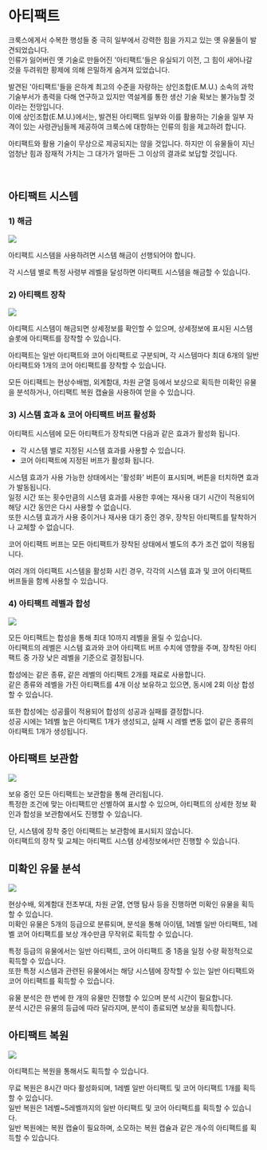 # 아티팩트

크룩스에게서 수복한 행성들 중 극히 일부에서 강력한 힘을 가지고 있는 옛 유물들이 발견되었습니다.<br>
인류가 잃어버린 옛 기술로 만들어진 '아티팩트'들은 유실되기 이전, 그 힘이 새어나갈 것을 두려워한 황제에 의해 은밀하게 숨겨져 있었습니다.<br>

발견된 '아티팩트'들을 은하계 최고의 수준을 자랑하는 상인조합(E.M.U.) 소속의 과학기술부서가 총력을 다해 연구하고 있지만 역설계를 통한 생산 기술 확보는 불가능할 것이라는 전망입니다.<br>
이에 상인조합(E.M.U.)에서는, 발견된 아티팩트 일부와 이를 활용하는 기술을 일부 자격이 있는 사령관님들께 제공하여 크룩스에 대항하는 인류의 힘을 제고하려 합니다.<br>

아티팩트와 활용 기술이 무상으로 제공되지는 않을 것입니다. 하지만 이 유물들이 지닌 엄청난 힘과 잠재적 가치는 그 대가가 얼마든 그 이상의 결과로 보답할 것입니다.<br>


<br>

## 아티팩트 시스템


### 1) 해금

![](http://d3bbxo4nelobc3.cloudfront.net/html/img/help/1400_01.jpg)

아티팩트 시스템을 사용하려면 시스템 해금이 선행되어야 합니다.

각 시스템 별로 특정 사령부 레벨을 달성하면 아티팩트 시스템을 해금할 수 있습니다.<br>

### 2) 아티팩트 장착

![](http://d3bbxo4nelobc3.cloudfront.net/html/img/help/1400_02.jpg)

아티팩트 시스템이 해금되면 상세정보를 확인할 수 있으며, 상세정보에 표시된 시스템 슬롯에 아티팩트를 장착할 수 있습니다.

아티팩트는 일반 아티팩트와 코어 아티팩트로 구분되며, 각 시스템마다 최대 6개의 일반 아티팩트와 1개의 코어 아티팩트를 장착할 수 있습니다.

모든 아티팩트는 현상수배범, 외계함대, 차원 균열 등에서 보상으로 획득한 미확인 유물을 분석하거나, 아티팩트 복원 캡슐을 사용하여 얻을 수 있습니다.<br>

### 3) 시스템 효과 & 코어 아티팩트 버프 활성화

아티팩트 시스템에 모든 아티팩트가 장착되면 다음과 같은 효과가 활성화 됩니다.<br>
- 각 시스템 별로 지정된 시스템 효과를 사용할 수 있습니다.
- 코어 아티팩트에 지정된 버프가 활성화 됩니다.

시스템 효과가 사용 가능한 상태에서는 '활성화' 버튼이 표시되며, 버튼을 터치하면 효과가 발동됩니다.<br>
일정 시간 또는 횟수만큼의 시스템 효과를 사용한 후에는 재사용 대기 시간이 적용되어 해당 시간 동안은 다시 사용할 수 없습니다.<br>
또한 시스템 효과가 사용 중이거나 재사용 대기 중인 경우, 장착된 아티팩트를 탈착하거나 교체할 수 없습니다.

코어 아티팩트 버프는 모든 아티팩트가 장착된 상태에서 별도의 추가 조건 없이 적용됩니다.

여러 개의 아티팩트 시스템을 활성화 시킨 경우, 각각의 시스템 효과 및 코어 아티팩트 버프들을 함께 사용할 수 있습니다. 


### 4) 아티팩트 레벨과 합성

![](http://d3bbxo4nelobc3.cloudfront.net/html/img/help/1400_03.jpg)

모든 아티팩트는 합성을 통해 최대 10까지 레벨을 올릴 수 있습니다.<br>
아티팩트의 레벨은 시스템 효과와 코어 아티팩트 버프 수치에 영향을 주며, 장착된 아티팩트 중 가장 낮은 레벨을 기준으로 결정됩니다.

합성에는 같은 종류, 같은 레벨의 아티팩트 2개를 재료로 사용합니다.<br>
같은 종류와 레벨을 가진 아티팩트를 4개 이상 보유하고 있으면, 동시에 2회 이상 합성할 수 있습니다.

또한 합성에는 성공률이 적용되어 합성의 성공과 실패를 결정합니다.<br>
성공 시에는 1레벨 높은 아티팩트 1개가 생성되고, 실패 시 레벨 변동 없이 같은 종류의 아티팩트 1개가 생성됩니다.


## 아티팩트 보관함

![](http://d3bbxo4nelobc3.cloudfront.net/html/img/help/1400_04.jpg)

보유 중인 모든 아티팩트는 보관함을 통해 관리됩니다.<br>
특정한 조건에 맞는 아티팩트만 선별하여 표시할 수 있으며, 아티팩트의 상세한 정보 확인과 합성을 보관함에서도 진행할 수 있습니다.

단, 시스템에 장착 중인 아티팩트는 보관함에 표시되지 않습니다.<br>
아티팩트의 장착 및 교체는 아티팩트 시스템 상세정보에서만 진행할 수 있습니다.


## 미확인 유물 분석

![](http://d3bbxo4nelobc3.cloudfront.net/html/img/help/1400_05.jpg)

현상수배, 외계함대 전초부대, 차원 균열, 연맹 탐사 등을 진행하면 미확인 유물을 획득할 수 있습니다.<br>
미확인 유물은 5개의 등급으로 분류되며, 분석을 통해 아이템, 1레벨 일반 아티팩트, 1레벨 코어 아티팩트를 보상 개수만큼 무작위로 획득할 수 있습니다.

특정 등급의 유물에서는 일반 아티팩트, 코어 아티팩트 중 1종을 일정 수량 확정적으로 획득할 수 있습니다.<br>
또한 특정 시스템과 관련된 유물에서는 해당 시스템에 장착할 수 있는 일반 아티팩트와 코어 아티팩트를 획득할 수 있습니다.

유물 분석은 한 번에 한 개의 유물만 진행할 수 있으며 분석 시간이 필요합니다.<br>
분석 시간은 유물의 등급에 따라 달라지며, 분석이 종료되면 보상을 획득합니다.


## 아티팩트 복원

![](http://d3bbxo4nelobc3.cloudfront.net/html/img/help/1400_06.jpg)

아티팩트는 복원을 통해서도 획득할 수 있습니다.

무료 복원은 8시간 마다 활성화되며, 1레벨 일반 아티팩트 및 코어 아티팩트 1개를 획득할 수 있습니다.<br>
일반 복원은 1레벨~5레벨까지의 일반 아티팩트 및 코어 아티팩트를 획득할 수 있습니다.<br>
일반 복원에는 복원 캡슐이 필요하며, 소모하는 복원 캡슐과 같은 개수의 아티팩트를 획득할 수 있습니다.
